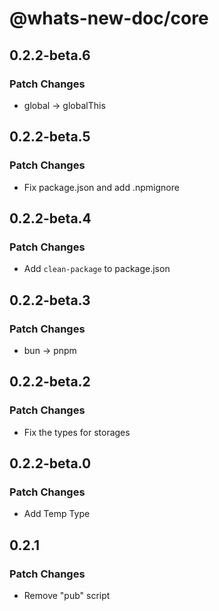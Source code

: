 # @whats-new-doc/core

## 0.2.2-beta.6

### Patch Changes

- global -> globalThis

## 0.2.2-beta.5

### Patch Changes

- Fix package.json and add .npmignore

## 0.2.2-beta.4

### Patch Changes

- Add `clean-package` to package.json

## 0.2.2-beta.3

### Patch Changes

- bun -> pnpm

## 0.2.2-beta.2

### Patch Changes

- Fix the types for storages

## 0.2.2-beta.0

### Patch Changes

- Add Temp Type

## 0.2.1

### Patch Changes

- Remove "pub" script
